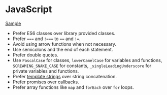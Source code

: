 JavaScript
==========

[Sample](sample.js)

* Prefer ES6 classes over library provided classes.
* Prefer `===` and `!===` to `==` and `!=`.
* Avoid using arrow functions when not necessary.
* Use semicolons and the end of each statement.
* Prefer double quotes.
* Use `PascalCase` for classes, `lowerCamelCase` for variables and functions,
  `SCREAMING_SNAKE_CASE` for constants, `_singleLeadingUnderscore` for private
  variables and functions.
* Prefer [template strings] over string concatenation.
* Prefer promises over callbacks.
* Prefer array functions like `map` and `forEach` over `for` loops.

[template strings]: https://developer.mozilla.org/en-US/docs/Web/JavaScript/Reference/template_strings
